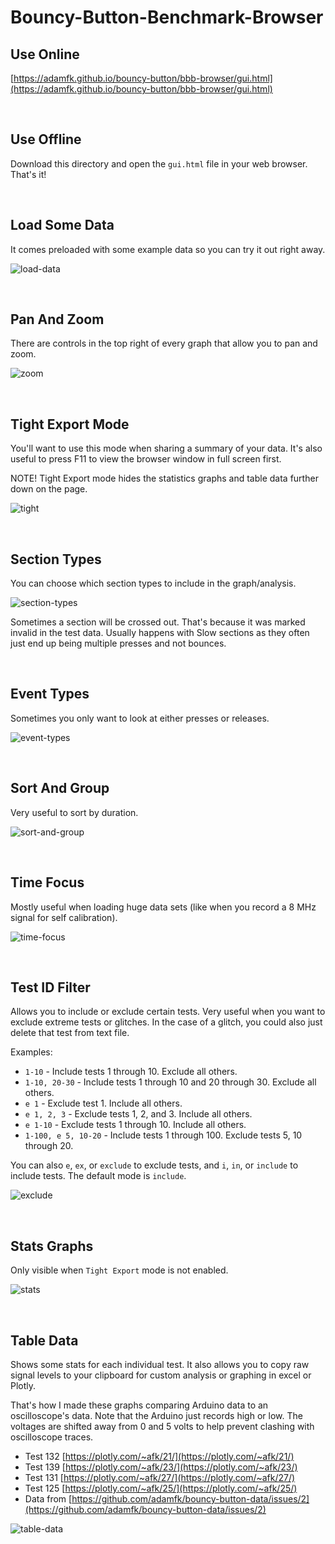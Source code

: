 # Bouncy-Button-Benchmark-Browser

## Use Online
[https://adamfk.github.io/bouncy-button/bbb-browser/gui.html](https://adamfk.github.io/bouncy-button/bbb-browser/gui.html)

<br>

## Use Offline
Download this directory and open the `gui.html` file in your web browser. That's it!

<br>

## Load Some Data
It comes preloaded with some example data so you can try it out right away.

![load-data](https://github.com/adamfk/bouncy-button/assets/274012/c0b850e6-874c-4bc6-8c7b-cba1cef32986)

<br>

## Pan And Zoom
There are controls in the top right of every graph that allow you to pan and zoom.

![zoom](https://github.com/adamfk/bouncy-button/assets/274012/c35d3c0d-3198-4199-ac08-76620c849f69)

<br>

## Tight Export Mode
You'll want to use this mode when sharing a summary of your data. It's also useful to press F11 to view the browser window in full screen first.

NOTE! Tight Export mode hides the statistics graphs and table data further down on the page.

![tight](https://github.com/adamfk/bouncy-button/assets/274012/12887477-8ab0-42ba-add3-85241d675f9f)

<br>

## Section Types
You can choose which section types to include in the graph/analysis.

![section-types](https://github.com/adamfk/bouncy-button/assets/274012/4d720844-e662-4e58-8e0f-a9d51b0ca3fb)

Sometimes a section will be crossed out. That's because it was marked invalid in the test data. Usually happens with Slow sections as they often just end up being multiple presses and not bounces.

<br>

## Event Types
Sometimes you only want to look at either presses or releases.

![event-types](https://github.com/adamfk/bouncy-button/assets/274012/96560f58-1c39-459e-8b18-596acef9c631)

<br>

## Sort And Group
Very useful to sort by duration.

![sort-and-group](https://github.com/adamfk/bouncy-button/assets/274012/aec34d85-73df-4aa5-8289-30e05b3dcf62)

<br>

## Time Focus
Mostly useful when loading huge data sets (like when you record a 8 MHz signal for self calibration).

![time-focus](https://github.com/adamfk/bouncy-button/assets/274012/104e4fbc-7a53-40dc-abc4-46c4bc4999c5)

<br>

## Test ID Filter
Allows you to include or exclude certain tests. Very useful when you want to exclude extreme tests or glitches. In the case of a glitch, you could also just delete that test from text file.

Examples:
- `1-10` - Include tests 1 through 10. Exclude all others.
- `1-10, 20-30` - Include tests 1 through 10 and 20 through 30. Exclude all others.
- `e 1` - Exclude test 1. Include all others.
- `e 1, 2, 3` - Exclude tests 1, 2, and 3. Include all others.
- `e 1-10` - Exclude tests 1 through 10. Include all others.
- `1-100, e 5, 10-20` - Include tests 1 through 100. Exclude tests 5, 10 through 20.

You can also `e`, `ex`, or `exclude` to exclude tests, and `i`, `in`, or `include` to include tests. The default mode is `include`.

![exclude](https://github.com/adamfk/bouncy-button/assets/274012/f8357cde-435b-4d52-a419-10de12a65bf6)

<br>

## Stats Graphs
Only visible when `Tight Export` mode is not enabled.

![stats](https://github.com/adamfk/bouncy-button/assets/274012/d9d63261-81fd-4dd0-81be-b868e5260321)

<br>

## Table Data
Shows some stats for each individual test. It also allows you to copy raw signal levels to your clipboard for custom analysis or graphing in excel or Plotly.

That's how I made these graphs comparing Arduino data to an oscilloscope's data. Note that the Arduino just records high or low. The voltages are shifted away from 0 and 5 volts to help prevent clashing with oscilloscope traces.
- Test 132 [https://plotly.com/~afk/21/](https://plotly.com/~afk/21/)
- Test 139 [https://plotly.com/~afk/23/](https://plotly.com/~afk/23/)
- Test 131 [https://plotly.com/~afk/27/](https://plotly.com/~afk/27/)
- Test 125 [https://plotly.com/~afk/25/](https://plotly.com/~afk/25/)
- Data from [https://github.com/adamfk/bouncy-button-data/issues/2](https://github.com/adamfk/bouncy-button-data/issues/2)

![table-data](https://github.com/adamfk/bouncy-button/assets/274012/a0c02972-72b7-43b7-8cb4-38bc97420540)



